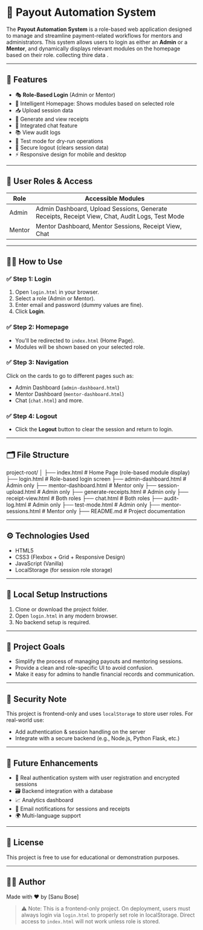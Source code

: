 # 💸 Payout Automation System

The **Payout Automation System** is a role-based web application designed to manage and streamline payment-related workflows for mentors and administrators. This system allows users to login as either an **Admin** or a **Mentor**, and dynamically displays relevant modules on the homepage based on their role.
collecting thire data .

---

## 🚀 Features

- 🎭 **Role-Based Login** (Admin or Mentor)
- 🧠 Intelligent Homepage: Shows modules based on selected role
- 📥 Upload session data
- 🧾 Generate and view receipts
- 💬 Integrated chat feature
- 📚 View audit logs
- 🧪 Test mode for dry-run operations
- 🔐 Secure logout (clears session data)
- ⚡ Responsive design for mobile and desktop

---

## 👤 User Roles & Access

| Role   | Accessible Modules |
|--------|---------------------|
| Admin  | Admin Dashboard, Upload Sessions, Generate Receipts, Receipt View, Chat, Audit Logs, Test Mode |
| Mentor | Mentor Dashboard, Mentor Sessions, Receipt View, Chat |

---

## 🧑‍💻 How to Use

### ✅ Step 1: Login

1. Open `login.html` in your browser.
2. Select a role (Admin or Mentor).
3. Enter email and password (dummy values are fine).
4. Click **Login**.

### ✅ Step 2: Homepage

- You'll be redirected to `index.html` (Home Page).
- Modules will be shown based on your selected role.

### ✅ Step 3: Navigation

Click on the cards to go to different pages such as:
- Admin Dashboard (`admin-dashboard.html`)
- Mentor Dashboard (`mentor-dashboard.html`)
- Chat (`chat.html`) and more.

### ✅ Step 4: Logout

- Click the **Logout** button to clear the session and return to login.

---

## 🗂️ File Structure

project-root/
│
├── index.html # Home Page (role-based module display)
├── login.html # Role-based login screen
├── admin-dashboard.html # Admin only
├── mentor-dashboard.html # Mentor only
├── session-upload.html # Admin only
├── generate-receipts.html # Admin only
├── receipt-view.html # Both roles
├── chat.html # Both roles
├── audit-log.html # Admin only
├── test-mode.html # Admin only
├── mentor-sessions.html # Mentor only
├── README.md # Project documentation



---

## ⚙️ Technologies Used

- HTML5
- CSS3 (Flexbox + Grid + Responsive Design)
- JavaScript (Vanilla)
- LocalStorage (for session role storage)

---

## 🧩 Local Setup Instructions

1. Clone or download the project folder.
2. Open `login.html` in any modern browser.
3. No backend setup is required.

---

## 🧠 Project Goals

- Simplify the process of managing payouts and mentoring sessions.
- Provide a clean and role-specific UI to avoid confusion.
- Make it easy for admins to handle financial records and communication.

---

## 🔐 Security Note

This project is frontend-only and uses `localStorage` to store user roles. For real-world use:
- Add authentication & session handling on the server
- Integrate with a secure backend (e.g., Node.js, Python Flask, etc.)

---

## 🌟 Future Enhancements

- 🔑 Real authentication system with user registration and encrypted sessions
- 🗃 Backend integration with a database
- 📈 Analytics dashboard
- 📩 Email notifications for sessions and receipts
- 🌍 Multi-language support

---

## 📅 License

This project is free to use for educational or demonstration purposes.

---

## 👨‍💻 Author

Made with ❤️ by [Sanu Bose]
> ⚠️ Note: This is a frontend-only project. On deployment, users must always login via `login.html` to properly set role in localStorage. Direct access to `index.html` will not work unless role is stored.
